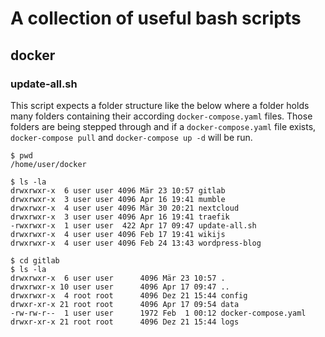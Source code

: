 # A collection of useful bash scripts

## docker

### update-all.sh

This script expects a folder structure like the below where a folder holds many folders containing their according `docker-compose.yaml` files.
Those folders are being stepped through and if a `docker-compose.yaml` file exists, `docker-compose pull` and `docker-compose up -d` will be run.

```
$ pwd
/home/user/docker

$ ls -la
drwxrwxr-x  6 user user 4096 Mär 23 10:57 gitlab
drwxrwxr-x  3 user user 4096 Apr 16 19:41 mumble
drwxrwxr-x  4 user user 4096 Mär 30 20:21 nextcloud
drwxrwxr-x  3 user user 4096 Apr 16 19:41 traefik
-rwxrwxr-x  1 user user  422 Apr 17 09:47 update-all.sh
drwxrwxr-x  4 user user 4096 Feb 17 19:41 wikijs
drwxrwxr-x  4 user user 4096 Feb 24 13:43 wordpress-blog 

$ cd gitlab
$ ls -la
drwxrwxr-x  6 user user      4096 Mär 23 10:57 .
drwxrwxr-x 10 user user      4096 Apr 17 09:47 ..
drwxrwxr-x  4 root root      4096 Dez 21 15:44 config
drwxr-xr-x 21 root root      4096 Apr 17 09:54 data
-rw-rw-r--  1 user user      1972 Feb  1 00:12 docker-compose.yaml
drwxr-xr-x 21 root root      4096 Dez 21 15:44 logs
```